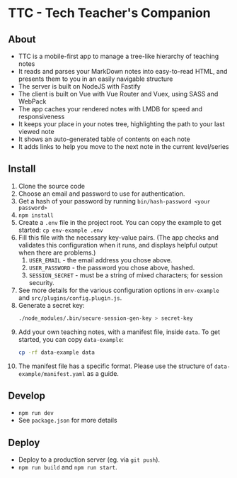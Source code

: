 # TTC - Tech Teacher's Companion

## About
- TTC is a mobile-first app to manage a tree-like hierarchy of teaching notes
- It reads and parses your MarkDown notes into easy-to-read HTML, and presents them to you in an easily navigable structure
- The server is built on NodeJS with Fastify
- The client is built on Vue with Vue Router and Vuex, using SASS and WebPack
- The app caches your rendered notes with LMDB for speed and responsiveness
- It keeps your place in your notes tree, highlighting the path to your last viewed note
- It shows an auto-generated table of contents on each note
- It adds links to help you move to the next note in the current level/series

## Install

1. Clone the source code
2. Choose an email and password to use for authentication.
3. Get a hash of your password by running `bin/hash-password <your password>`
4. `npm install`
5. Create a `.env` file in the project root. You can copy the example to get started: `cp env-example .env`
6. Fill this file with the necessary key-value pairs. (The app checks and validates this configuration when it runs, and displays helpful output when there are problems.)
    1. `USER_EMAIL` - the email address you chose above.
    2. `USER_PASSWORD` - the password you chose above, hashed.
    3. `SESSION_SECRET` - must be a string of mixed characters; for session security.
7.  See more details for the various configuration options in `env-example` and `src/plugins/config.plugin.js`.
8.  Generate a secret key:
    ```bash
    ./node_modules/.bin/secure-session-gen-key > secret-key
    ```
9. Add your own teaching notes, with a manifest file, inside `data`. To get started, you can copy `data-example`:
    ```bash
    cp -rf data-example data
    ```
10. The manifest file has a specific format. Please use the structure of `data-example/manifest.yaml` as a guide.

## Develop

- `npm run dev`
- See `package.json` for more details

## Deploy

- Deploy to a production server (eg. via `git push`).
- `npm run build` and `npm run start`.
